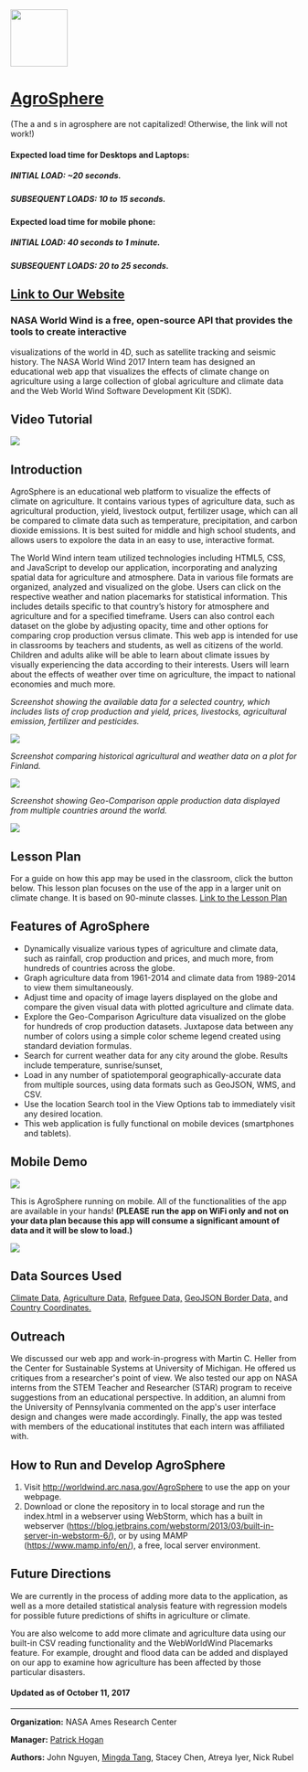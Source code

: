 <img src="images/nasalogo.png" height="100"/>

# <a href="https://worldwind.arc.nasa.gov/agrosphere/">AgroSphere</a>
(The a and s in agrosphere are not capitalized! Otherwise, the link will not work!)

#### Expected load time for Desktops and Laptops:
##### INITIAL LOAD: ~20 seconds.
##### SUBSEQUENT LOADS: 10 to 15 seconds.

#### Expected load time for mobile phone:
##### INITIAL LOAD: 40 seconds to 1 minute.
##### SUBSEQUENT LOADS: 20 to 25 seconds.

## <a href="https://worldwind.arc.nasa.gov/agrosphere/about.html">Link to Our Website</a>

### NASA World Wind is a free, open-source API that provides the tools to create interactive

visualizations of the world in 4D, such as satellite tracking and seismic history. The NASA
World Wind 2017 Intern team has designed an educational web app that visualizes the effects of
climate change on agriculture using a large collection of global agriculture and climate data and the Web World Wind Software Development Kit (SDK).

## Video Tutorial

<a href="https://www.youtube.com/watch?v=h66dFV3Qu5E">
<img src="images/videotutorial.png"/>
</a>

## Introduction

AgroSphere is an educational web platform to visualize the effects of climate on agriculture. It contains various types of agriculture data, such as agricultural production, yield, livestock output, fertilizer usage, which can all be compared to climate data such as temperature, precipitation, and carbon dioxide emissions. It is best suited for middle and high school students, and allows users to expolore the data in an easy to use, interactive format. 

The World Wind intern team utilized technologies including HTML5, CSS, and JavaScript to develop our application, incorporating and analyzing spatial data for agriculture and atmosphere. Data in various file formats are organized, analyzed and visualized on the globe. Users can click on the respective weather and nation placemarks for statistical information. This includes details specific to that country’s history for atmosphere and agriculture and for a specified timeframe. Users can also control each dataset on the globe by adjusting opacity, time and other options for comparing crop production versus climate. This web app is intended for use in classrooms by teachers and students, as well as citizens of the world. Children and adults alike will be able to learn about climate issues by visually experiencing the data according to their interests. Users will learn about the effects of weather over time on agriculture, the impact to national economies and much more.

_Screenshot showing the available data for a selected country, which includes lists of crop production and yield,
prices, livestocks, agricultural emission, fertilizer and pesticides._

<img src="images/RM1.png" />

_Screenshot comparing historical agricultural and weather data on a plot for Finland._

<img src="images/RM2.png" />

_Screenshot showing Geo-Comparison apple production data displayed from multiple countries around the world._

<img src="images/RM3.png">

## Lesson Plan

For a guide on how this app may be used in the classroom, click the button below. This lesson plan focuses on the use of the app in a larger unit on climate change. It is based on 90-minute classes.
<a href="AgroSphere_LessonPlan.pdf" target="_blank">Link to the Lesson Plan</a>
                    
## Features of AgroSphere

* Dynamically visualize various types of agriculture and climate data, such as rainfall, crop production and prices, and much more, from hundreds of countries across the globe.
* Graph agriculture data from 1961-2014 and climate data from 1989-2014 to view them simultaneously.
* Adjust time and opacity of image layers displayed on the globe and compare the given visual data with plotted agriculture and climate data.
* Explore the Geo-Comparison Agriculture data visualized on the globe for hundreds of crop production datasets. Juxtapose data between any number of colors using a simple color scheme legend created using standard deviation formulas.
* Search for current weather data for any city around the globe. Results include temperature, sunrise/sunset, 
* Load in any number of spatiotemporal geographically-accurate data from multiple sources, using data formats such as GeoJSON, WMS, and CSV.
* Use the location Search tool in the View Options tab to immediately visit any desired location.
* This web application is fully functional on mobile devices (smartphones and tablets).

## Mobile Demo

<img src="images/mobilelive.jpg"/>

This is AgroSphere running on mobile. All of the functionalities of the app are available in your hands!
**(PLEASE run the app on WiFi only and not on your data plan because this app will consume a significant amount of data and it will be slow to load.)**

<a href="https://www.youtube.com/watch?v=6Js36zha2Ps">
<img src="images/mobiledemo.png" />
</a>

## Data Sources Used

<a href="https://fluxnet.fluxdata.org/data/" target="_blank">Climate Data,</a>
<a href="http://www.fao.org/faostat/en/#data/" target="_blank">Agriculture Data,</a>
<a href="http://popstats.unhcr.org/en/asylum_seekers" target="_blank">Refguee Data,</a>
<a href="https://github.com/johan/world.geo.json" target="_blank">GeoJSON Border Data,</a>
and <a href="https://developers.google.com/public-data/docs/canonical/countries_csv" target="_blank">Country Coordinates.</a>

## Outreach

We discussed our web app and work-in-progress with Martin C. Heller from the Center for Sustainable Systems at University of Michigan. He offered us critiques from a researcher's point of view.
We also tested our app on NASA interns from the STEM Teacher and Researcher (STAR) program to receive suggestions from an educational perspective.
In addition, an alumni from the University of Pennsylvania commented on the app's user interface design and changes were made accordingly. Finally, the app was tested with members of the educational institutes that each intern was affiliated with.

## How to Run and Develop AgroSphere

1) Visit http://worldwind.arc.nasa.gov/AgroSphere to use the app on your webpage.
2) Download or clone the repository in to local storage and run the index.html in a webserver using WebStorm, which has a built in webserver (https://blog.jetbrains.com/webstorm/2013/03/built-in-server-in-webstorm-6/), or by using MAMP (https://www.mamp.info/en/), a free, local server environment.

## Future Directions

We are currently in the process of adding more data to the application, as well as a more detailed statistical analysis feature with regression models for possible future predictions of shifts in agriculture or climate.

You are also welcome to add more climate and agriculture data using our built-in CSV reading functionality and the WebWorldWind Placemarks feature. For example, drought and flood data can be added and displayed on our app to examine how agriculture has been affected by those particular disasters.

#### Updated as of October 11, 2017

***

**Organization:** NASA Ames Research Center

**Manager:** <a href="https://www.linkedin.com/in/phogan">Patrick Hogan</a>

**Authors:** John Nguyen, <a href="https://mdtang.github.io/">Mingda Tang</a>, Stacey Chen, Atreya Iyer, Nick Rubel


